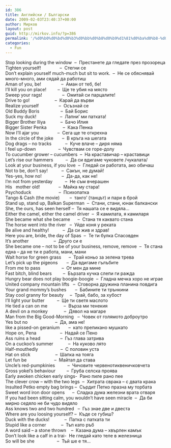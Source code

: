 ```yaml
---
id: 386
title: Английски / Български
date: 2009-02-03T23:40:37+00:00
author: Мирков
layout: post
guid: http://mirkov.info/?p=386
permalink: '/%d0%b0%d0%bd%d0%b3%d0%bb%d0%b8%d0%b9%d1%81%d0%ba%d0%b8-%d0%b1%d1%8a%d0%bb%d0%b3%d0%b0%d1%80%d1%81%d0%ba%d0%b8/'
categories:
  - Fun
---
```

Stop looking during the window  &#8211;  Престанете да гледате през прозореца  
Tighten yourself!               &#8211;  Стегни се  
Don&#8217;t explain yourself much-much but sit to work.  &#8211;  Не се обяснявай много-много, ами сядай да работиш  
Aman of you, be!                &#8211;  Аман от теб, бе!  
I&#8217;ll kill you on place!         &#8211;  Ще те убия на място  
Sweep your rags!                &#8211;  Омитай си парцалите!  
Drive to go!                    &#8211;  Карай да върви  
Realize yourself                &#8211;  Осъзнай се  
Old Buddy Boris                 &#8211;  Бай Борис  
Suck my duck!                   &#8211;  Лапни&#8217; ми патката!  
Bigger Brother Iliya            &#8211;  Бачо Илия  
Bigger Sister Penka             &#8211;  Кака Пенка  
Now I&#8217;ll ajar you               &#8211;  Сега ще те открехна  
In the circle of the joke       &#8211;  В кръга на шегата  
Dog drags &#8211; no tracks           &#8211;  Куче влаче &#8211; диря няма  
I feel up-down                  &#8211;  Чувствам се горе-долу  
To cucumber grower &#8211; cucumbers  &#8211;  На краставичар &#8211; краставици  
Let&#8217;s rise our hammers          &#8211;  Да си вдигаме чуковете /чукалата/  
Look at your business, if you love  &#8211;  Гледай си работата, ако обичаш  
Not to be, don&#8217;t say!           &#8211;  Сакън, не думай!  
Yes-yes, how no!                &#8211;  Да-да, как не!  
I&#8217;m not from yesterday          &#8211;  Не съм вчерашен  
His   mother old!               &#8211;  Майка му стара!  
Psychoduck                      &#8211;  Психопатка  
Tango & Cash (the movie)        &#8211;  танго&#8217; (танцът) и пари в брой  
Stand up, stand up, Balkan Superman  &#8211;  Стани, стани, юнак балкански  
She, the ours, has seen herself &#8211;  Тя нашата се е видяла&#8230;  
Either the camel, either the camel driver  &#8211;  Я камилата, я камиларя  
She became what she became      &#8211;  Стана тя каквато стана  
The horse went into the river   &#8211;  Уйде коня у реката  
Be alive and healthy!           &#8211;  Да си жив и здрав!  
Here you are, bride, the day of Spas  &#8211;  Те ти булка Спасовден  
It&#8217;s another                    &#8211;  Друго си е  
She became one &#8211; not to be of your business, remove, remove  &#8211;  Тя стана една &#8211; да не ти е работа, мани, мани  
Wait horse for green grass      &#8211;  Трай коньо за зелена трева  
Let&#8217;s pick up the pigeons       &#8211;  Да вдигаме гълъбите  
From me to pass                 &#8211;  От мен да мине  
Fast bitch, blind bears         &#8211;  Бързата кучка слепи ги ражда  
Hungry bear does not play boogie-boogie  &#8211;  Гладна мечка хоро не играе  
United company mountain lifts   &#8211;  Сговорна дружина планина повдига  
Your grand mommy&#8217;s bushes       &#8211;  Бабините ти трънкини  
Stay cool granny for beauty     &#8211;  Трай, бабо, за хубост  
I&#8217;ll light your butter          &#8211;  Ще ти светя маслото  
He tied a can on me             &#8211;  Върза ми тенекия  
A devil on a monkey             &#8211;  Дявол на магаре  
Man from the Big Good-Morning   &#8211;  Човек от голямото доброутро  
Yes but no                      &#8211;  Да, ама не!  
like a pissed-on geranium       &#8211;  като препикано мушкато  
Hope on, Pena                   &#8211;  Надай се Пено  
Ass ruins a head                &#8211;  Гъз глава затрива  
On a cuckoo&#8217;s summer            &#8211;  На куково лято  
Half-mouthedly                  &#8211;  С половин уста  
Hat on stick                    &#8211;  Шапка на тояга  
Let fun be                      &#8211;  Майтап да става  
Uncle&#8217;s red-pumpkinies          &#8211;  Чичовите червенотиквеничковчета  
Gross yokel&#8217;s behaviour         &#8211;  Груба селска проява  
Early awoken chicken early sings-  Рано пиле рано пее  
The clever crow &#8211; with the two legs  &#8211;  Хитрата сврака &#8211; с двата крака  
Insulted Petko empty bag brings &#8211;  Сърдит Петко празна му торбата  
Sweet word iron door opens      &#8211;  Сладка дума железни врата отваря  
If you had been sitting calm, you wouldn&#8217;t have seen miracle  &#8211;  Да би мирно седяло не би чудо видяло  
Ass knows two and two hundred   &#8211;  Гъз знае две и двеста  
Where are you loosing yourself? &#8211;  Къде се губиш?  
Duck with the ducks!            &#8211;  Патка с патката ти  
Stupid like a corner            &#8211;  Тъп като ръб  
A word said &#8211; a stone thrown    &#8211;  Казана дума &#8211; хвърлен камък  
Don&#8217;t look like a calf in a trai-  Не гледай като теле в железница  
So will be she                  &#8211;  Тъй ше е тя&#8230;